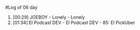 #Log of 06 day

1. [00:29] JOEBOY - Lonely - Lonely
1. [01:34] El Podcast DEV - El Podcast DEV - 85: El PickUber
